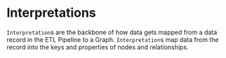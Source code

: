# Interpretations

`Interpretation`s are the backbone of how data gets mapped from a data record in the ETL Pipeline to a Graph.
`Interpretation`s map data from the record into the keys and properties of nodes and relationships.

